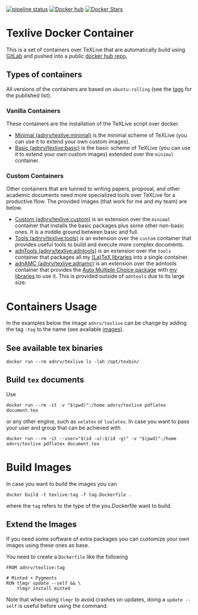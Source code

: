 [![pipeline status](https://gitlab.com/docker-hub/texlive/badges/master/pipeline.svg)](https://gitlab.com/docker-hub/texlive/commits/master)
[![Docker hub](https://img.shields.io/docker/pulls/adnrv/texlive.svg)](https://hub.docker.com/r/adnrv/texlive)
[![Docker Stars](https://img.shields.io/docker/stars/adnrv/texlive.svg)](https://hub.docker.com/r/adnrv/texlive)

# Texlive Docker Container 

This is a set of containers over TeXLive that are automatically build using [GitLab](https://gitlab.com/docker-hub/texlive) and pushed into a public [docker hub repo](https://hub.docker.com/r/adnrv/texlive/).

## Types of containers

All versions of the containers are based on `ubuntu:rolling` (see the [tags](https://hub.docker.com/r/adnrv/texlive/tags/) for the published list).

### Vanilla Containers

These containers are the installation of the TeXLive script over docker.

- [Minimal (adnrv/texlive:minimal)](minimal.Dockerfile) is the minimal scheme of TeXLive (you can use it to extend your own custom images).
- [Basic (adnrv/texlive:basic)](basic.Dockerfile) is the basic scheme of TeXLive (you can use it to extend your own custom images) extended over the `minimal` container.

### Custom Containers

Other containers that are tunned to writing papers, proposal, and other academic documents need more specialized tools over TeXLive for a productive flow. The provided images (that work for me and my team) are below.

- [Custom (adnrv/texlive:custom)](custom.Dockerfile) is an extension over the `minimal` container that installs the basic packages plus some other non-basic ones. It is a middle ground between basic and full.
- [Tools (adnrv/texlive:tools)](tools.Dockerfile) is an extension over the `custom` container that provides useful tools to build and execute more complex documents.
- [adnTools (adnrv/texlive:adntools)](adntools.Dockerfile) is an extension over the `tools` container that packages all my [(La)TeX libraries](https://gitlab.com/adn-latex) into a single container.
- [adnAMC (adnrv/texlive:adnamc)](adnamc.Dockerfile) is an extension over the adntools container that provides the [Auto Multiple Choice package](https://www.auto-multiple-choice.net/) with [my libraries](https://gitlab.com/adn-latex/adnamc) to use it. This is provided outside of `adntools` due to its large size.

# Containers Usage

In the examples below the image `adnrv/texlive` can be change by adding the tag `:tag` to the name (see available [images](#types-of-containers)).

## See available tex binaries

```shell
docker run --rm adnrv/texlive ls -lah /opt/texbin/
```

## Build `tex` documents

Use 

```shell
docker run --rm -it -v "$(pwd)":/home adnrv/texlive pdflatex document.tex
```

or any other engine, such as `xelatex` or `lualatex`. In case you want to pass your user and group that can be achieved with 

```shell
docker run --rm -it --user="$(id -u):$(id -g)" -v "$(pwd)":/home adnrv/texlive pdflatex document.tex
```

# Build Images

In case you want to build the images you can

```shell
docker build -t texlive:tag -f tag.Dockerfile .
```

where the `tag` refers to the type of the you.Dockerfile want to build.

## Extend the Images

If you need some software of extra packages you can customize your own images using these ones as base.

You need to create a `Dockerfile` like the following

```docker
FROM adnrv/texlive:tag

# Minted + Pygments
RUN tlmgr update --self && \
    tlmgr install minted
```

Note that when using `tlmgr` to avoid crashes on updates, doing a `update --self` is useful before using the command.